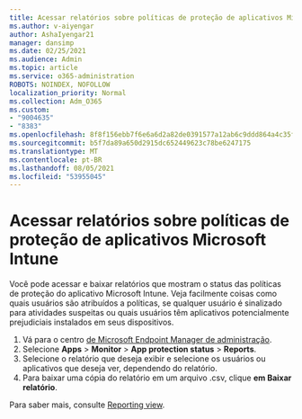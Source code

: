 ```yaml
---
title: Acessar relatórios sobre políticas de proteção de aplicativos Microsoft Intune
ms.author: v-aiyengar
author: AshaIyengar21
manager: dansimp
ms.date: 02/25/2021
ms.audience: Admin
ms.topic: article
ms.service: o365-administration
ROBOTS: NOINDEX, NOFOLLOW
localization_priority: Normal
ms.collection: Adm_O365
ms.custom:
- "9004635"
- "8383"
ms.openlocfilehash: 8f8f156ebb7f6e6a6d2a82de0391577a12ab6c9ddd864a4c35f0e24c4ac638d9
ms.sourcegitcommit: b5f7da89a650d2915dc652449623c78be6247175
ms.translationtype: MT
ms.contentlocale: pt-BR
ms.lasthandoff: 08/05/2021
ms.locfileid: "53955045"
---
```

# <a name="access-reports-about-app-protection-policies-in-microsoft-intune"></a>Acessar relatórios sobre políticas de proteção de aplicativos Microsoft Intune

Você pode acessar e baixar relatórios que mostram o status das políticas de proteção do aplicativo Microsoft Intune. Veja facilmente coisas como quais usuários são atribuídos a políticas, se qualquer usuário é sinalizado para atividades suspeitas ou quais usuários têm aplicativos potencialmente prejudiciais instalados em seus dispositivos.

1. Vá para o centro [de Microsoft Endpoint Manager de administração](https://go.microsoft.com/fwlink/?linkid=2109431).
1. Selecione **Apps**  >  **Monitor**  >  **App protection status**  >  **Reports**.
1. Selecione o relatório que deseja exibir e selecione os usuários ou aplicativos que deseja ver, dependendo do relatório.
1. Para baixar uma cópia do relatório em um arquivo .csv, clique **em Baixar relatório**.

Para saber mais, consulte [Reporting view](https://go.microsoft.com/fwlink/?linkid=2109431).

